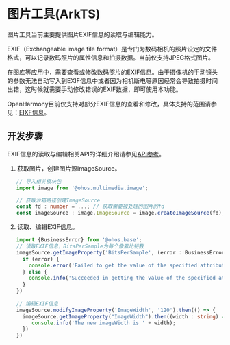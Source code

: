 # 图片工具(ArkTS)

图片工具当前主要提供图片EXIF信息的读取与编辑能力。

EXIF（Exchangeable image file format）是专门为数码相机的照片设定的文件格式，可以记录数码照片的属性信息和拍摄数据。当前仅支持JPEG格式图片。

在图库等应用中，需要查看或修改数码照片的EXIF信息。由于摄像机的手动镜头的参数无法自动写入到EXIF信息中或者因为相机断电等原因经常会导致拍摄时间出错，这时候就需要手动修改错误的EXIF数据，即可使用本功能。

OpenHarmony目前仅支持对部分EXIF信息的查看和修改，具体支持的范围请参见：[EIXF信息](../reference/apis/js-apis-image.md#propertykey7)。

## 开发步骤

EXIF信息的读取与编辑相关API的详细介绍请参见[API参考](../reference/apis/js-apis-image.md#getimageproperty7)。

1. 获取图片，创建图片源ImageSource。

```ts
   // 导入相关模块包
   import image from '@ohos.multimedia.image';

   // 获取沙箱路径创建ImageSource
   const fd : number = ...; // 获取需要被处理的图片的fd
   const imageSource : image.ImageSource = image.createImageSource(fd);
   ```

2. 读取、编辑EXIF信息。

```ts
   import {BusinessError} from '@ohos.base';
   // 读取EXIF信息，BitsPerSample为每个像素比特数
   imageSource.getImageProperty('BitsPerSample', (error : BusinessError, data : string) => {
     if (error) {
       console.error('Failed to get the value of the specified attribute key of the image.And the error is: ' + error);
     } else {
       console.info('Succeeded in getting the value of the specified attribute key of the image ' + data);
     }
   })
   
   // 编辑EXIF信息
   imageSource.modifyImageProperty('ImageWidth', '120').then(() => {
     imageSource.getImageProperty("ImageWidth").then((width : string) => {
        console.info('The new imageWidth is ' + width);
     })
   })
   ```

